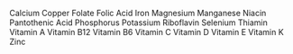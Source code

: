 Calcium
Copper
Folate
Folic Acid
Iron
Magnesium
Manganese
Niacin
Pantothenic Acid
Phosphorus
Potassium
Riboflavin
Selenium
Thiamin
Vitamin A
Vitamin B12
Vitamin B6
Vitamin C
Vitamin D
Vitamin E
Vitamin K
Zinc
